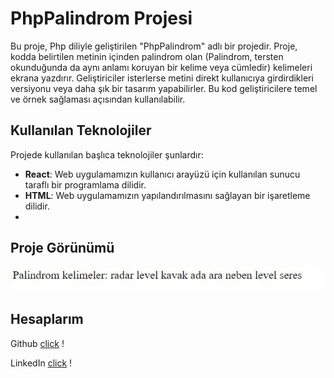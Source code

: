 # PhpPalindrom Projesi

Bu proje, Php diliyle geliştirilen "PhpPalindrom" adlı bir projedir. 
Proje, kodda belirtilen metinin içinden palindrom olan (Palindrom, tersten okunduğunda da aynı anlamı koruyan bir kelime veya cümledir) kelimeleri ekrana yazdırır.
Geliştiriciler isterlerse metini direkt kullanıcıya girdirdikleri versiyonu veya daha şık bir tasarım yapabilirler. 
Bu kod geliştiricilere temel ve örnek sağlaması açısından kullanılabilir.

## Kullanılan Teknolojiler

Projede kullanılan başlıca teknolojiler şunlardır:

- **React**: Web uygulamamızın kullanıcı arayüzü için kullanılan sunucu taraflı bir programlama dilidir.
- **HTML**: Web uygulamamızın yapılandırılmasını sağlayan bir işaretleme dilidir.
- 
## Proje Görünümü

![.](/images/foto.jpg)


## Hesaplarım

Github [click](https://github.com/yusufemiin) !

LinkedIn [click](https://www.linkedin.com/in/yusufeminırkı/) !


